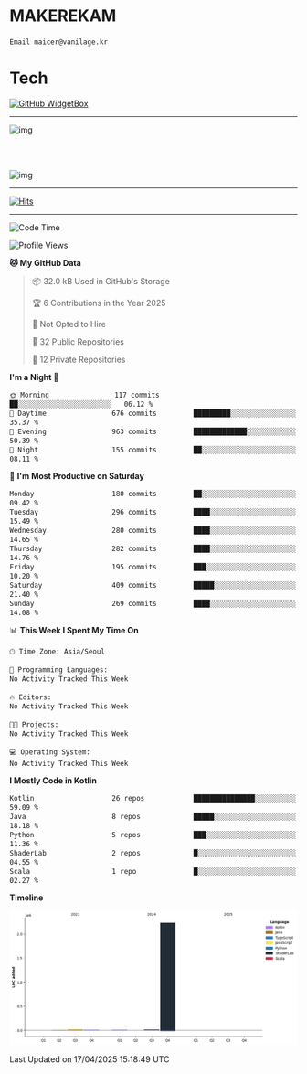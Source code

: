 # MAKEREKAM

`Email maicer@vanilage.kr`

# Tech

[![GitHub WidgetBox](https://github-widgetbox.vercel.app/api/skills?languages=python,js,ts,c,cpp,cs,java,kotlin,bash,md,html,css,xml,yaml,swift,powershell,json,R,SQL,php&tools=git,npm,gradle,nodejs,vercel,nginx&includeNames=true&theme=darkmode)](https://github.com/Jurredr/github-widgetbox)

---

![img](https://github-readme-stats.vercel.app/api/top-langs/?username=MAKEREKAM&layout=compact&theme=gruvbox)

<br>
<br>

![img](https://github-readme-stats.vercel.app/api/?username=MAKEREKAM&layout=compact&theme=gruvbox)

---

[![Hits](https://hits.seeyoufarm.com/api/count/incr/badge.svg?url=https%3A%2F%2Fgithub.com%2FMAKEREKAM&count_bg=%234A49D1&title_bg=%23555555&icon=&icon_color=%23E7E7E7&title=방문&edge_flat=false)](https://hits.seeyoufarm.com)

---

<!--START_SECTION:waka-->
![Code Time](http://img.shields.io/badge/Code%20Time-313%20hrs%2013%20mins-blue)

![Profile Views](http://img.shields.io/badge/Profile%20Views-11-blue)

**🐱 My GitHub Data** 

> 📦 32.0 kB Used in GitHub's Storage 
 > 
> 🏆 6 Contributions in the Year 2025
 > 
> 🚫 Not Opted to Hire
 > 
> 📜 32 Public Repositories 
 > 
> 🔑 12 Private Repositories 
 > 
**I'm a Night 🦉** 

```text
🌞 Morning                117 commits         ██░░░░░░░░░░░░░░░░░░░░░░░   06.12 % 
🌆 Daytime                676 commits         █████████░░░░░░░░░░░░░░░░   35.37 % 
🌃 Evening                963 commits         █████████████░░░░░░░░░░░░   50.39 % 
🌙 Night                  155 commits         ██░░░░░░░░░░░░░░░░░░░░░░░   08.11 % 
```
📅 **I'm Most Productive on Saturday** 

```text
Monday                   180 commits         ██░░░░░░░░░░░░░░░░░░░░░░░   09.42 % 
Tuesday                  296 commits         ████░░░░░░░░░░░░░░░░░░░░░   15.49 % 
Wednesday                280 commits         ████░░░░░░░░░░░░░░░░░░░░░   14.65 % 
Thursday                 282 commits         ████░░░░░░░░░░░░░░░░░░░░░   14.76 % 
Friday                   195 commits         ███░░░░░░░░░░░░░░░░░░░░░░   10.20 % 
Saturday                 409 commits         █████░░░░░░░░░░░░░░░░░░░░   21.40 % 
Sunday                   269 commits         ████░░░░░░░░░░░░░░░░░░░░░   14.08 % 
```


📊 **This Week I Spent My Time On** 

```text
🕑︎ Time Zone: Asia/Seoul

💬 Programming Languages: 
No Activity Tracked This Week

🔥 Editors: 
No Activity Tracked This Week

🐱‍💻 Projects: 
No Activity Tracked This Week

💻 Operating System: 
No Activity Tracked This Week
```

**I Mostly Code in Kotlin** 

```text
Kotlin                   26 repos            ███████████████░░░░░░░░░░   59.09 % 
Java                     8 repos             █████░░░░░░░░░░░░░░░░░░░░   18.18 % 
Python                   5 repos             ███░░░░░░░░░░░░░░░░░░░░░░   11.36 % 
ShaderLab                2 repos             █░░░░░░░░░░░░░░░░░░░░░░░░   04.55 % 
Scala                    1 repo              █░░░░░░░░░░░░░░░░░░░░░░░░   02.27 % 
```



**Timeline**

![Lines of Code chart](https://raw.githubusercontent.com/MAKEREKAM/MAKEREKAM/main/assets/bar_graph.png)


 Last Updated on 17/04/2025 15:18:49 UTC
<!--END_SECTION:waka-->
